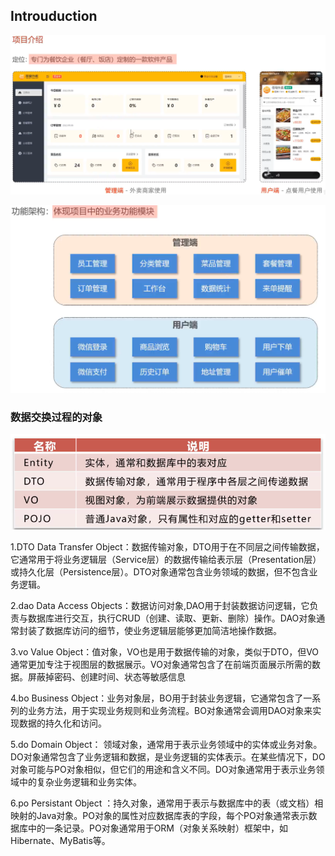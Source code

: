 ## Introuduction

![image-20241219134155511](./assets/image-20241219134155511.png)

![image-20241219134223455](./assets/image-20241219134223455.png)

### 数据交换过程的对象

![image-20241219142300485](./assets/image-20241219142300485.png)

1.DTO
        Data Transfer Object：数据传输对象，DTO用于在不同层之间传输数据，它通常用于将业务逻辑层（Service层）的数据传输给表示层（Presentation层）或持久化层（Persistence层）。DTO对象通常包含业务领域的数据，但不包含业务逻辑。

2.dao
        Data Access Objects：数据访问对象,DAO用于封装数据访问逻辑，它负责与数据库进行交互，执行CRUD（创建、读取、更新、删除）操作。DAO对象通常封装了数据库访问的细节，使业务逻辑层能够更加简洁地操作数据。

3.vo
        Value Object：值对象，VO也是用于数据传输的对象，类似于DTO，但VO通常更加专注于视图层的数据展示。VO对象通常包含了在前端页面展示所需的数据。屏蔽掉密码、创建时间、状态等敏感信息

4.bo
        Business Object：业务对象层，BO用于封装业务逻辑，它通常包含了一系列的业务方法，用于实现业务规则和业务流程。BO对象通常会调用DAO对象来实现数据的持久化和访问。

5.do
Domain Object： 领域对象，通常用于表示业务领域中的实体或业务对象。DO对象通常包含了业务逻辑和数据，是业务逻辑的实体表示。在某些情况下，DO对象可能与PO对象相似，但它们的用途和含义不同。DO对象通常用于表示业务领域中的复杂业务逻辑和业务实体。

6.po
        Persistant Object ：持久对象，通常用于表示与数据库中的表（或文档）相映射的Java对象。PO对象的属性对应数据库表的字段，每个PO对象通常表示数据库中的一条记录。PO对象通常用于ORM（对象关系映射）框架中，如Hibernate、MyBatis等。